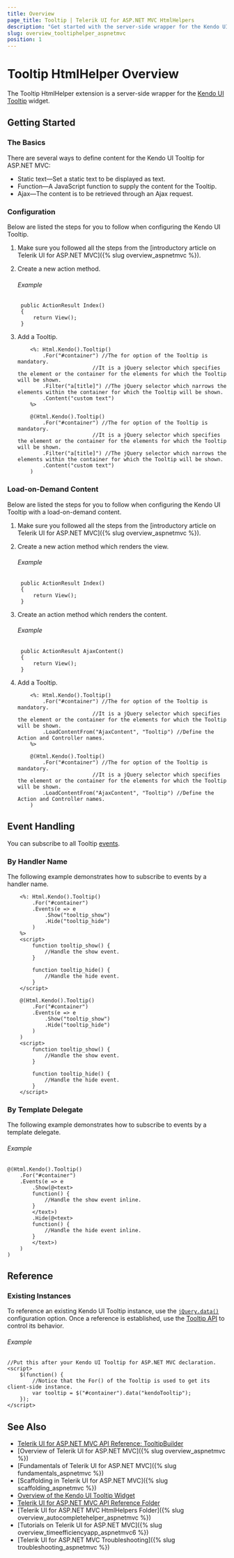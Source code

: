 ```yaml
---
title: Overview
page_title: Tooltip | Telerik UI for ASP.NET MVC HtmlHelpers
description: "Get started with the server-side wrapper for the Kendo UI Tooltip widget for ASP.NET MVC."
slug: overview_tooltiphelper_aspnetmvc
position: 1
---
```


# Tooltip HtmlHelper Overview

The Tooltip HtmlHelper extension is a server-side wrapper for the [Kendo UI Tooltip](https://demos.telerik.com/kendo-ui/tooltip/index) widget.

## Getting Started

### The Basics

There are several ways to define content for the Kendo UI Tooltip for ASP.NET MVC:

* Static text&mdash;Set a static text to be displayed as text.
* Function&mdash;A JavaScript function to supply the content for the Tooltip.
* Ajax&mdash;The content is to be retrieved through an Ajax request.

### Configuration

Below are listed the steps for you to follow when configuring the Kendo UI Tooltip.

1. Make sure you followed all the steps from the [introductory article on Telerik UI for ASP.NET MVC]({% slug overview_aspnetmvc %}).

1. Create a new action method.

    ###### Example

        public ActionResult Index()
        {
            return View();
        }

1. Add a Tooltip.

    ```ASPX
        <%: Html.Kendo().Tooltip()
            .For("#container") //The for option of the Tooltip is mandatory.
                            //It is a jQuery selector which specifies the element or the container for the elements for which the Tooltip will be shown.
            .Filter("a[title]") //The jQuery selector which narrows the elements within the container for which the Tooltip will be shown.
            .Content("custom text")
        %>
    ```
    ```Razor
        @(Html.Kendo().Tooltip()
            .For("#container") //The for option of the Tooltip is mandatory.
                            //It is a jQuery selector which specifies the element or the container for the elements for which the Tooltip will be shown.
            .Filter("a[title]") //The jQuery selector which narrows the elements within the container for which the Tooltip will be shown.
            .Content("custom text")
        )
    ```

### Load-on-Demand Content

Below are listed the steps for you to follow when configuring the Kendo UI Tooltip with a load-on-demand content.

1. Make sure you followed all the steps from the [introductory article on Telerik UI for ASP.NET MVC]({% slug overview_aspnetmvc %}).

1. Create a new action method which renders the view.

    ###### Example

        public ActionResult Index()
        {
            return View();
        }

1. Create an action method which renders the content.

    ###### Example

        public ActionResult AjaxContent()
        {
            return View();
        }

1. Add a Tooltip.

    ```ASPX
        <%: Html.Kendo().Tooltip()
            .For("#container") //The for option of the Tooltip is mandatory.
                            //It is a jQuery selector which specifies the element or the container for the elements for which the Tooltip will be shown.
            .LoadContentFrom("AjaxContent", "Tooltip") //Define the Action and Controller names.
        %>
    ```
    ```Razor
        @(Html.Kendo().Tooltip()
            .For("#container") //The for option of the Tooltip is mandatory.
                            //It is a jQuery selector which specifies the element or the container for the elements for which the Tooltip will be shown.
            .LoadContentFrom("AjaxContent", "Tooltip") //Define the Action and Controller names.
        )
    ```

## Event Handling

You can subscribe to all Tooltip [events](http://docs.telerik.com/kendo-ui/api/javascript/ui/tooltip#events).

### By Handler Name

The following example demonstrates how to subscribe to events by a handler name.

```ASPX
    <%: Html.Kendo().Tooltip()
        .For("#container")
        .Events(e => e
            .Show("tooltip_show")
            .Hide("tooltip_hide")
        )
    %>
    <script>
        function tooltip_show() {
            //Handle the show event.
        }

        function tooltip_hide() {
            //Handle the hide event.
        }
    </script>
```
```Razor
    @(Html.Kendo().Tooltip()
        .For("#container")
        .Events(e => e
            .Show("tooltip_show")
            .Hide("tooltip_hide")
        )
    )
    <script>
        function tooltip_show() {
            //Handle the show event.
        }

        function tooltip_hide() {
            //Handle the hide event.
        }
    </script>
```

### By Template Delegate

The following example demonstrates how to subscribe to events by a template delegate.

###### Example

    @(Html.Kendo().Tooltip()
        .For("#container")
        .Events(e => e
            .Show(@<text>
            function() {
                //Handle the show event inline.
            }
            </text>)
            .Hide(@<text>
            function() {
                //Handle the hide event inline.
            }
            </text>)
        )
    )

## Reference

### Existing Instances

To reference an existing Kendo UI Tooltip instance, use the [`jQuery.data()`](http://api.jquery.com/jQuery.data/) configuration option. Once a reference is established, use the [Tooltip API](http://docs.telerik.com/kendo-ui/api/javascript/ui/tooltip#methods) to control its behavior.

###### Example

    //Put this after your Kendo UI Tooltip for ASP.NET MVC declaration.
    <script>
        $(function() {
            //Notice that the For() of the Tooltip is used to get its client-side instance.
            var tooltip = $("#container").data("kendoTooltip");
        });
    </script>

## See Also

* [Telerik UI for ASP.NET MVC API Reference: TooltipBuilder](http://docs.telerik.com/aspnet-mvc/api/Kendo.Mvc.UI.Fluent/TooltipBuilder)
* [Overview of Telerik UI for ASP.NET MVC]({% slug overview_aspnetmvc %})
* [Fundamentals of Telerik UI for ASP.NET MVC]({% slug fundamentals_aspnetmvc %})
* [Scaffolding in Telerik UI for ASP.NET MVC]({% slug scaffolding_aspnetmvc %})
* [Overview of the Kendo UI Tooltip Widget](http://docs.telerik.com/kendo-ui/controls/layout/tooltip/overview)
* [Telerik UI for ASP.NET MVC API Reference Folder](http://docs.telerik.com/aspnet-mvc/api/Kendo.Mvc/AggregateFunction)
* [Telerik UI for ASP.NET MVC HtmlHelpers Folder]({% slug overview_autocompletehelper_aspnetmvc %})
* [Tutorials on Telerik UI for ASP.NET MVC]({% slug overview_timeefficiencyapp_aspnetmvc6 %})
* [Telerik UI for ASP.NET MVC Troubleshooting]({% slug troubleshooting_aspnetmvc %})
